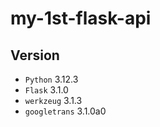 ﻿# my-1st-flask-api

## Version

- `Python` 3.12.3
- `Flask` 3.1.0
- `werkzeug` 3.1.3
- `googletrans` 3.1.0a0


